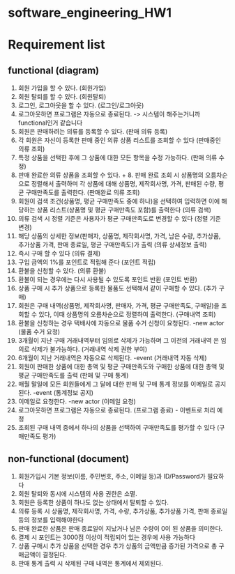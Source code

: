 # software_engineering_HW1

# Requirement list 
## functional (diagram)
1. 회원 가입을 할 수 있다. (회원가입)
2. 회원 탈퇴를 할 수 있다. (회원탈퇴)
3. 로그인, 로그아웃을 할 수 있다. (로그인/로그아웃)
4. 로그아웃하면 프로그램은 자동으로 종료된다. -> 시스템이 해주는거니까 functional인거 같습니다
4. 회원은 판매하려는 의류를 등록할 수 있다. (판매 의류 등록)
5. 각 회원은 자신이 등록한 판매 중인 의류 상품 리스트를 조회할 수 있다 (판매중인 의류 조회)
6. 특정 상품을 선택한 후에 그 상품에 대한 모든 항목을 수정 가능하다. (판매 의류 수정)
7. 판매 완료한 의류 상품을 조회할 수 있다. + 8. 판매 완료 조회 시 상품명의 오름차순으로 정렬해서 출력하며 각 상품에 대해 상품명, 제작회사명, 가격, 판매된 수량, 평균 구매만족도를 출력한다. (판매완료 의류 조회)
9. 회원이 검색 조건(상품명, 평균 구매만족도 중에 하나)을 선택하여 입력하면 이에 해당하는 상품 리스트(상품명 및 평균 구매만족도 포함)를 출력한다 (의류 검색)
10. 의류 검색 시 정렬 기준은 사용자가 평균 구매만족도로 변경할 수 있다 (정렬 기준 변경)
11. 해당 상품의 상세한 정보(판매자, 상품명, 제작회사명, 가격, 남은 수량, 추가상품, 추가상품 가격, 판매 종료일, 평균 구매만족도)가 출력 (의류 상세정보 출력)
12. 즉시 구매 할 수 있다 (의류 결제)
14. 구입 금액의 1%를 포인트로 적립해 준다 (포인트 적립)
15. 환불을 신청할 수 있다. (의류 환불)
16. 환불이 되는 경우에는 다시 사용될 수 있도록 포인트 반환 (포인트 반환)
17. 상품 구매 시 추가 상품으로 등록한 물품도 선택해서 같이 구매할 수 있다. (추가 구매)
18. 회원은 구매 내역(상품명, 제작회사명, 판매자, 가격, 평균 구매만족도, 구매일)을 조회할 수 있다, 이때 상품명의 오름차순으로 정렬하여 출력한다. (구매내역 조회)
19. 환불을 신청하는 경우 택배사에 자동으로 물품 수거 신청이 요청된다. -new actor (물품 수거 요청)
20. 3개월이 지난 구매 거래내역부터 임의로 삭제가 가능하며 그 이전의 거래내역 은 임의로 삭제가 불가능하다. (거래내역 삭제 권한 부여)
21. 6개월이 지난 거래내역은 자동으로 삭제된다. -event (거래내역 자동 삭제)
22. 회원이 판매한 상품에 대한 총액 및 평균 구매만족도와 구매한 상품에 대한 총액 및 평균 구매만족도를 출력 (판매 및 구매 통계)
23. 매월 말일에 모든 회원들에게 그 달에 대한 판매 및 구매 통계 정보를 이메일로 공지된다. -event (통계정보 공지)
24. 이메일로 요청한다. -new actor (이메일 요청) 
25. 로그아웃하면 프로그램은 자동으로 종료된다. (프로그램 종료) - 이벤트로 처리 예정
26. 조회된 구매 내역 중에서 하나의 상품을 선택하여 구매만족도를 평가할 수 있다 (구매만족도 평가)

## non-functional (document)
1. 회원가입시 기본 정보(이름, 주민번호, 주소, 이메일 등)과 ID/Password가 필요하다
2. 회원 탈퇴와 동시에 시스템의 사용 권한은 소멸.
3. 회원은 등록한 상품이 하나도 없는 상태에서 탈퇴할 수 있다.
4. 의류 등록 시 상품명, 제작회사명, 가격, 수량, 추가상품, 추가상품 가격, 판매 종료일 등의 정보를 입력해야한다
5. 판매 완료한 상품은 판매 종료일이 지났거나 남은 수량이 0이 된 상품을 의미한다.
6. 결제 시 포인트는 3000점 이상이 적립되어 있는 경우에 사용 가능하다
7. 상품 구매시 추가 상품을 선택한 경우 추가 상품의 금액만큼 증가된 가격으로 총 구매금액이 결정된다.
8. 판매 통계 출력 시 삭제된 구매 내역은 통계에서 제외된다.
